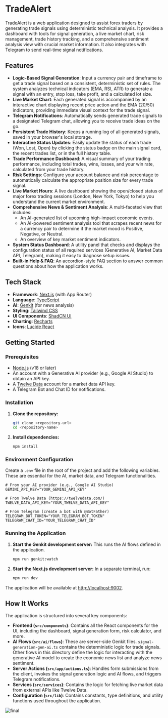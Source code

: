 # TradeAlert

TradeAlert is a web application designed to assist forex traders by generating trade signals using deterministic technical analysis. It provides a dashboard with tools for signal generation, a live market chart, risk management, trade history tracking, and a comprehensive sentiment analysis view with crucial market information. It also integrates with Telegram to send real-time signal notifications.

## Features

- **Logic-Based Signal Generation**: Input a currency pair and timeframe to get a trade signal based on a consistent, deterministic set of rules. The system analyzes technical indicators (EMA, RSI, ATR) to generate a signal with an entry, stop loss, take profit, and a calculated lot size.
- **Live Market Chart**: Each generated signal is accompanied by an interactive chart displaying recent price action and the EMA (20/50) indicators, providing immediate visual context for the trade signal.
- **Telegram Notifications**: Automatically sends generated trade signals to a designated Telegram chat, allowing you to receive trade ideas on the go.
- **Persistent Trade History**: Keeps a running log of all generated signals, saved in your browser's local storage.
- **Interactive Status Updates**: Easily update the status of each trade (Won, Lost, Open) by clicking the status badge on the main signal card, the recent trades list, or in the full history table.
- **Trade Performance Dashboard**: A visual summary of your trading performance, including total trades, wins, losses, and your win rate, calculated from your trade history.
- **Risk Settings**: Configure your account balance and risk percentage to automatically calculate the appropriate position size for every trade signal.
- **Live Market Hours**: A live dashboard showing the open/closed status of major forex trading sessions (London, New York, Tokyo) to help you understand the current market environment.
- **Comprehensive News & Sentiment Analysis**: A multi-faceted view that includes:
    - An AI-generated list of upcoming high-impact economic events.
    - An AI-powered sentiment analysis tool that scrapes recent news for a currency pair to determine if the market mood is Positive, Negative, or Neutral.
    - An overview of key market sentiment indicators.
- **System Status Dashboard**: A utility panel that checks and displays the configuration status of all required services (Generative AI, Market Data API, Telegram), making it easy to diagnose setup issues.
- **Built-in Help & FAQ**: An accordion-style FAQ section to answer common questions about how the application works.

## Tech Stack

- **Framework**: [Next.js](https://nextjs.org/) (with App Router)
- **Language**: [TypeScript](https://www.typescriptlang.org/)
- **AI**: [Genkit](https://firebase.google.com/docs/genkit) (for news analysis)
- **Styling**: [Tailwind CSS](https://tailwindcss.com/)
- **UI Components**: [ShadCN UI](https://ui.shadcn.com/)
- **Charting**: [Recharts](https://recharts.org/)
- **Icons**: [Lucide React](https://lucide.dev/guide/packages/lucide-react)

## Getting Started

### Prerequisites

- [Node.js](https://nodejs.org/) (v18 or later)
- An account with a Generative AI provider (e.g., Google AI Studio) to obtain an API key.
- A [Twelve Data](https://twelvedata.com/) account for a market data API key.
- A Telegram Bot and Chat ID for notifications.

### Installation

1.  **Clone the repository:**
    ```bash
    git clone <repository-url>
    cd <repository-name>
    ```

2.  **Install dependencies:**
    ```bash
    npm install
    ```

### Environment Configuration

Create a `.env` file in the root of the project and add the following variables. These are essential for the AI, market data, and Telegram functionalities.

```
# From your AI provider (e.g., Google AI Studio)
GEMINI_API_KEY="YOUR_GEMINI_API_KEY"

# From Twelve Data (https://twelvedata.com/)
TWELVE_DATA_API_KEY="YOUR_TWELVE_DATA_API_KEY"

# From Telegram (create a bot with @BotFather)
TELEGRAM_BOT_TOKEN="YOUR_TELEGRAM_BOT_TOKEN"
TELEGRAM_CHAT_ID="YOUR_TELEGRAM_CHAT_ID"
```

### Running the Application

1.  **Start the Genkit development server:**
    This runs the AI flows defined in the application.
    ```bash
    npm run genkit:watch
    ```

2.  **Start the Next.js development server:**
    In a separate terminal, run:
    ```bash
    npm run dev
    ```

The application will be available at [http://localhost:9002](http://localhost:9002).

## How It Works

The application is structured into several key components:

- **Frontend (`src/components`)**: Contains all the React components for the UI, including the dashboard, signal generation form, risk calculator, and more.
- **AI Flows (`src/ai/flows`)**: These are server-side Genkit files. `signal-generation-gen-ai.ts` contains the deterministic logic for trade signals. Other flows in this directory define the logic for interacting with the generative AI model to create the economic news list and analyze news sentiment.
- **Server Actions (`src/app/actions.ts`)**: Handles form submissions from the client, invokes the signal generation logic and AI flows, and triggers Telegram notifications.
- **Services (`src/services`)**: Contains the logic for fetching live market data from external APIs like Twelve Data.
- **Configuration (`src/lib`)**: Contains constants, type definitions, and utility functions used throughout the application.

![final](https://storage.googleapis.com/aip-dev-user-id-0213ba43/46f6f96d-3575-4702-8d48-31628d7120a1.png)
